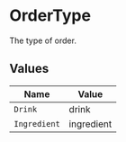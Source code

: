 # OrderType

The type of order.


## Values

| Name         | Value        |
| ------------ | ------------ |
| `Drink`      | drink        |
| `Ingredient` | ingredient   |